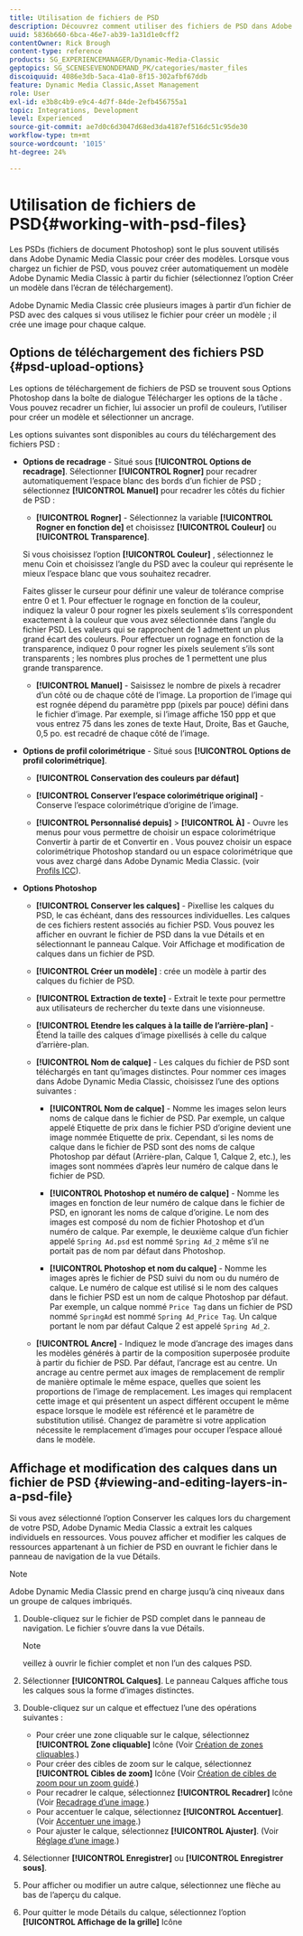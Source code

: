 ```yaml
---
title: Utilisation de fichiers de PSD
description: Découvrez comment utiliser des fichiers de PSD dans Adobe Dynamic Media Classic.
uuid: 5836b660-6bca-46e7-ab39-1a31d1e0cff2
contentOwner: Rick Brough
content-type: reference
products: SG_EXPERIENCEMANAGER/Dynamic-Media-Classic
geptopics: SG_SCENESEVENONDEMAND_PK/categories/master_files
discoiquuid: 4086e3db-5aca-41a0-8f15-302afbf67ddb
feature: Dynamic Media Classic,Asset Management
role: User
exl-id: e3b8c4b9-e9c4-4d7f-84de-2efb456755a1
topic: Integrations, Development
level: Experienced
source-git-commit: ae7d0c6d3047d68ed3da4187ef516dc51c95de30
workflow-type: tm+mt
source-wordcount: '1015'
ht-degree: 24%

---
```


# Utilisation de fichiers de PSD{#working-with-psd-files}

<!--   USED TO BE AN OPTION UNDER COLOR PROFILE OPTIONS * **Convert To sRGB (default)** - Converts to sRGB (Standard Red Green Blue). sRGB is the recommended color space for displaying images on web pages. -->

Les PSDs (fichiers de document Photoshop) sont le plus souvent utilisés dans Adobe Dynamic Media Classic pour créer des modèles. Lorsque vous chargez un fichier de PSD, vous pouvez créer automatiquement un modèle Adobe Dynamic Media Classic à partir du fichier (sélectionnez l’option Créer un modèle dans l’écran de téléchargement).

Adobe Dynamic Media Classic crée plusieurs images à partir d’un fichier de PSD avec des calques si vous utilisez le fichier pour créer un modèle ; il crée une image pour chaque calque.

## Options de téléchargement des fichiers PSD {#psd-upload-options}

Les options de téléchargement de fichiers de PSD se trouvent sous Options Photoshop dans la boîte de dialogue Télécharger les options de la tâche . Vous pouvez recadrer un fichier, lui associer un profil de couleurs, l’utiliser pour créer un modèle et sélectionner un ancrage.

Les options suivantes sont disponibles au cours du téléchargement des fichiers PSD :

* **Options de recadrage** - Situé sous **[!UICONTROL Options de recadrage]**. Sélectionner **[!UICONTROL Rogner]** pour recadrer automatiquement l’espace blanc des bords d’un fichier de PSD ; sélectionnez **[!UICONTROL Manuel]** pour recadrer les côtés du fichier de PSD :

   * **[!UICONTROL Rogner]** - Sélectionnez la variable **[!UICONTROL Rogner en fonction de]** et choisissez **[!UICONTROL Couleur]** ou **[!UICONTROL Transparence]**.

  Si vous choisissez l’option **[!UICONTROL Couleur]** , sélectionnez le menu Coin et choisissez l’angle du PSD avec la couleur qui représente le mieux l’espace blanc que vous souhaitez recadrer.

  Faites glisser le curseur pour définir une valeur de tolérance comprise entre 0 et 1. Pour effectuer le rognage en fonction de la couleur, indiquez la valeur 0 pour rogner les pixels seulement s’ils correspondent exactement à la couleur que vous avez sélectionnée dans l’angle du fichier PSD. Les valeurs qui se rapprochent de 1 admettent un plus grand écart des couleurs. Pour effectuer un rognage en fonction de la transparence, indiquez 0 pour rogner les pixels seulement s’ils sont transparents ; les nombres plus proches de 1 permettent une plus grande transparence.

   * **[!UICONTROL Manuel]** - Saisissez le nombre de pixels à recadrer d’un côté ou de chaque côté de l’image. La proportion de l’image qui est rognée dépend du paramètre ppp (pixels par pouce) défini dans le fichier d’image. Par exemple, si l’image affiche 150 ppp et que vous entrez 75 dans les zones de texte Haut, Droite, Bas et Gauche, 0,5 po. est recadré de chaque côté de l’image.

* **Options de profil colorimétrique** - Situé sous **[!UICONTROL Options de profil colorimétrique]**.

   * **[!UICONTROL Conservation des couleurs par défaut]**

   * **[!UICONTROL Conserver l’espace colorimétrique original]** - Conserve l’espace colorimétrique d’origine de l’image.

   * **[!UICONTROL Personnalisé depuis]** > **[!UICONTROL À]** - Ouvre les menus pour vous permettre de choisir un espace colorimétrique Convertir à partir de et Convertir en . Vous pouvez choisir un espace colorimétrique Photoshop standard ou un espace colorimétrique que vous avez chargé dans Adobe Dynamic Media Classic. (voir [Profils ICC](/help/using/icc-profiles.md)).

* **Options Photoshop**

   * **[!UICONTROL Conserver les calques]** - Pixellise les calques du PSD, le cas échéant, dans des ressources individuelles. Les calques de ces fichiers restent associés au fichier PSD. Vous pouvez les afficher en ouvrant le fichier de PSD dans la vue Détails et en sélectionnant le panneau Calque. Voir Affichage et modification de calques dans un fichier de PSD.

   * **[!UICONTROL Créer un modèle]** : crée un modèle à partir des calques du fichier de PSD.

   * **[!UICONTROL Extraction de texte]** - Extrait le texte pour permettre aux utilisateurs de rechercher du texte dans une visionneuse.

   * **[!UICONTROL Etendre les calques à la taille de l’arrière-plan]** - Étend la taille des calques d’image pixellisés à celle du calque d’arrière-plan.

   * **[!UICONTROL Nom de calque]** - Les calques du fichier de PSD sont téléchargés en tant qu’images distinctes. Pour nommer ces images dans Adobe Dynamic Media Classic, choisissez l’une des options suivantes :

      * **[!UICONTROL Nom de calque]** - Nomme les images selon leurs noms de calque dans le fichier de PSD. Par exemple, un calque appelé Etiquette de prix dans le fichier PSD d’origine devient une image nommée Etiquette de prix. Cependant, si les noms de calque dans le fichier de PSD sont des noms de calque Photoshop par défaut (Arrière-plan, Calque 1, Calque 2, etc.), les images sont nommées d’après leur numéro de calque dans le fichier de PSD. <!-- not their default layer names -->

      * **[!UICONTROL Photoshop et numéro de calque]** - Nomme les images en fonction de leur numéro de calque dans le fichier de PSD, en ignorant les noms de calque d’origine. Le nom des images est composé du nom de fichier Photoshop et d’un numéro de calque. Par exemple, le deuxième calque d’un fichier appelé `Spring Ad.psd` est nommé `Spring Ad_2` même s’il ne portait pas de nom par défaut dans Photoshop.

      * **[!UICONTROL Photoshop et nom du calque]** - Nomme les images après le fichier de PSD suivi du nom ou du numéro de calque. Le numéro de calque est utilisé si le nom des calques dans le fichier PSD est un nom de calque Photoshop par défaut. Par exemple, un calque nommé `Price Tag` dans un fichier de PSD nommé `SpringAd` est nommé `Spring Ad_Price Tag`. Un calque portant le nom par défaut Calque 2 est appelé `Spring Ad_2`.

   * **[!UICONTROL Ancre]** - Indiquez le mode d’ancrage des images dans les modèles générés à partir de la composition superposée produite à partir du fichier de PSD. Par défaut, l’ancrage est au centre. Un ancrage au centre permet aux images de remplacement de remplir de manière optimale le même espace, quelles que soient les proportions de l’image de remplacement. Les images qui remplacent cette image et qui présentent un aspect différent occupent le même espace lorsque le modèle est référencé et le paramètre de substitution utilisé. Changez de paramètre si votre application nécessite le remplacement d’images pour occuper l’espace alloué dans le modèle.

## Affichage et modification des calques dans un fichier de PSD {#viewing-and-editing-layers-in-a-psd-file}

Si vous avez sélectionné l’option Conserver les calques lors du chargement de votre PSD, Adobe Dynamic Media Classic a extrait les calques individuels en ressources. Vous pouvez afficher et modifier les calques de ressources appartenant à un fichier de PSD en ouvrant le fichier dans le panneau de navigation de la vue Détails.

>[!NOTE]
>
>Adobe Dynamic Media Classic prend en charge jusqu’à cinq niveaux dans un groupe de calques imbriqués.

1. Double-cliquez sur le fichier de PSD complet dans le panneau de navigation. Le fichier s’ouvre dans la vue Détails.

   >[!NOTE]
   >
   >veillez à ouvrir le fichier complet et non l’un des calques PSD.

1. Sélectionner **[!UICONTROL Calques]**. Le panneau Calques affiche tous les calques sous la forme d’images distinctes.
1. Double-cliquez sur un calque et effectuez l’une des opérations suivantes :

   * Pour créer une zone cliquable sur le calque, sélectionnez **[!UICONTROL Zone cliquable]** Icône (Voir [Création de zones cliquables](creating-image-maps.md#creating_image_maps).)
   * Pour créer des cibles de zoom sur le calque, sélectionnez **[!UICONTROL Cibles de zoom]** Icône (Voir [Création de cibles de zoom pour un zoom guidé](creating-zoom-targets-guided-zoom.md#creating_zoom_targets_for_guided_zoom).)
   * Pour recadrer le calque, sélectionnez **[!UICONTROL Recadrer]** Icône (Voir [Recadrage d’une image](cropping-image.md#cropping_an_image).)
   * Pour accentuer le calque, sélectionnez **[!UICONTROL Accentuer]**. (Voir [Accentuer une image](sharpening-image.md#sharpening_an_image).)
   * Pour ajuster le calque, sélectionnez **[!UICONTROL Ajuster]**. (Voir [Réglage d’une image](adjusting-image.md#adjusting_an_image).)

1. Sélectionner **[!UICONTROL Enregistrer]** ou **[!UICONTROL Enregistrer sous]**.
1. Pour afficher ou modifier un autre calque, sélectionnez une flèche au bas de l’aperçu du calque.
1. Pour quitter le mode Détails du calque, sélectionnez l’option **[!UICONTROL Affichage de la grille]** Icône
